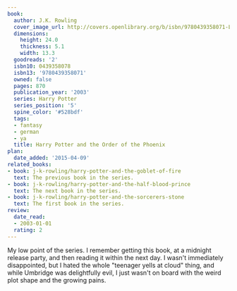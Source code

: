 ```yaml
---
book:
  author: J.K. Rowling
  cover_image_url: http://covers.openlibrary.org/b/isbn/9780439358071-L.jpg
  dimensions:
    height: 24.0
    thickness: 5.1
    width: 13.3
  goodreads: '2'
  isbn10: 0439358078
  isbn13: '9780439358071'
  owned: false
  pages: 870
  publication_year: '2003'
  series: Harry Potter
  series_position: '5'
  spine_color: '#528bdf'
  tags:
  - fantasy
  - german
  - ya
  title: Harry Potter and the Order of the Phoenix
plan:
  date_added: '2015-04-09'
related_books:
- book: j-k-rowling/harry-potter-and-the-goblet-of-fire
  text: The previous book in the series.
- book: j-k-rowling/harry-potter-and-the-half-blood-prince
  text: The next book in the series.
- book: j-k-rowling/harry-potter-and-the-sorcerers-stone
  text: The first book in the series.
review:
  date_read:
  - 2003-01-01
  rating: 2
---
```


My low point of the series. I remember getting this book, at a midnight release party, and then reading it within the
next day. I wasn't immediately disappointed, but I hated the whole "teenager yells at cloud" thing, and while Umbridge
was delightfully evil, I just wasn't on board with the weird plot shape and the growing pains.
